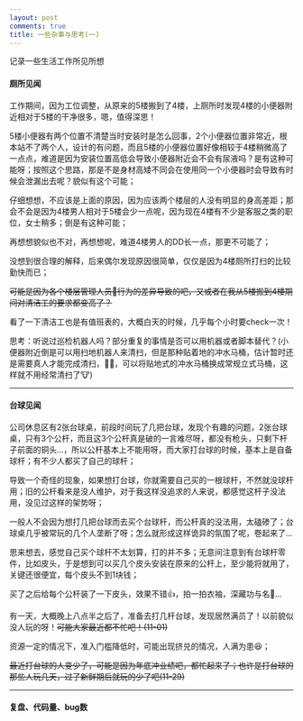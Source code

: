 ```yaml
---
layout: post
comments: true
title: 一些杂事与思考(一)
---
```


记录一些生活工作所见所想

#### 厕所见闻
工作期间，因为工位调整，从原来的5楼搬到了4楼，上厕所时发现4楼的小便器附近相对于5楼的干净很多，嗯，值得深思！

5楼小便器有两个位置不清楚当时安装时是怎么回事，2个小便器位置非常近，根本站不了两个人，设计的有问题，而且5楼的小便器位置好像相较于4楼稍微高了一点点，难道是因为安装位置高低会导致小便器附近会不会有尿液吗？是有这种可能呀；按照这个思路，那是不是身材高矮不同会在使用同一个小便器时会导致有时候会泄漏出去呢？貌似有这个可能；

仔细想想，不应该是上面的原因，因为应该两个楼层的人没有明显的身高差距；那会不会是因为4楼男人相对于5楼会少一点呢，因为现在4楼有不少是客服之类的职位，女士稍多；倒是有这种可能；

再想想貌似也不对，再想想呢，难道4楼男人的DD长一点，那更不可能了；

没想到很合理的解释，后来偶尔发现原因很简单，仅仅是因为4楼厕所打扫的比较勤快而已；

~~可能是因为各个楼层管理人员行为的差异导致的吧，又或者在我从5楼搬到4楼期间对清洁工的要求都变高了？~~

看了一下清洁工也是有值班表的，大概白天的时候，几乎每个小时要check一次！

思考：听说过巡检机器人吗？部分重复的事情是否可以用机器或者脚本替代？(小便器附近倒是可以用扫地机器人来清扫，但是那种贴着地的冲水马桶，估计暂时还是需要真人才能完成清扫，😮‍💨，可以将贴地式的冲水马桶换成常规立式马桶，这样就不用经常清扫了🐮)

***
#### 台球见闻
公司休息区有2张台球桌，前段时间玩了几把台球，发现个有趣的问题，2张台球桌，只有3个公杆，而且这3个公杆真是破的一言难尽呀，都没有枪头，只剩下杆子前面的铜头...，所以公杆基本上不能用呀，而大家打台球的时候，基本上是自备球杆；有不少人都买了自己的球杆；

导致一个奇怪的现象，如果想打台球，你就需要自己买的一根球杆，不然就没球杆用；旧的公杆看来是没人维护，对于我这样没追求的人来说，都感觉这杆子没法用，没见过这样的架势呀；

一般人不会因为想打几把台球而去买个台球杆，而公杆真的没法用，太磕碜了；台球桌几乎被常玩的几个人垄断了呀；怎么就形成这样诡异的氛围了呢，卷起来了...

思来想去，感觉自己买个球杆不太划算，打的并不多；无意间注意到有台球杆零件，比如皮头，于是想到可以买几个皮头安装在原来的公杆上，至少能将就用了，关键还很便宜，每个皮头不到1块钱；

买了之后给每个公杆装了一下皮头，效果不错👍，拍一拍衣袖，深藏功与名🐶...

有一天，大概晚上八点半之后了，准备去打几杆台球，发现居然满员了！以前貌似没人玩的呀！~~可能大家最近都不忙吧！(11-01)~~

资源一定的情况下，准入门槛降低时，可能出现挤兑的情况，人满为患😆；

~~最近打台球的人变少了，可能是因为年底冲业绩吧，都忙起来了；也许是打台球的那些人玩几天，过了新鲜期后就玩的少了吧(11-29)~~

***

#### 复盘、代码量、bug数
